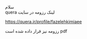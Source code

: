 سلام  
quera لینک رزومه در سایت 

https://quera.ir/profile/fazelehkimiaee
 
رزومه نیز قرار داده شده است pdf
